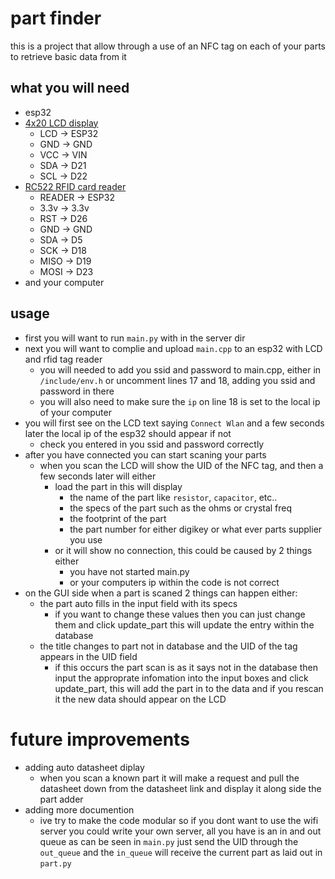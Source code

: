 # part finder

this is a project that allow through a use of an NFC tag on each of your parts to retrieve basic data from it

## what you will need

- esp32
- [4x20 LCD display](https://www.amazon.com/dp/B0BXKKBZND?&linkCode=sl1&tag=zlufy-20&linkId=2e7e605d71d53c0fe820cbd5463520f6&language=en_US&ref_=as_li_ss_tl)
    - LCD -> ESP32
    - GND -> GND
    - VCC -> VIN
    - SDA -> D21
    - SCL -> D22
- [RC522 RFID card reader](https://www.amazon.com/dp/B0B33Y87ZG?th=1&linkCode=sl1&tag=zlufy-20&linkId=c02e1985458df4bf21bf005217883069&language=en_US&ref_=as_li_ss_tl)  
    - READER -> ESP32
    - 3.3v -> 3.3v
    - RST -> D26
    - GND -> GND
    - SDA -> D5
    - SCK -> D18
    - MISO -> D19
    - MOSI -> D23
- and your computer

## usage

- first you will want to run `main.py` with in the server dir
- next you will want to complie and upload `main.cpp` to an esp32 with LCD and rfid tag reader
    - you will needed to add you ssid and password to main.cpp, either in `/include/env.h` or uncomment lines 17 and 18, adding you ssid and password in there
    - you will also need to make sure the `ip` on line 18 is set to the local ip of your computer
- you will first see on the LCD text saying `Connect Wlan` and a few seconds later the local ip of the esp32 should appear if not
  - check you entered in you ssid and password correctly
- after you have connected you can start scaning your parts
  - when you scan the LCD will show the UID of the NFC tag, and then a few seconds later will either
    - load the part in this will display
      - the name of the part like `resistor`, `capacitor`, etc..
      - the specs of the part such as the ohms or crystal freq
      - the footprint of the part
      - the part number for either digikey or what ever parts supplier you use
    - or it will show no connection, this could be caused by 2 things either
      - you have not started main.py
      - or your computers ip within the code is not correct
- on the GUI side when a part is scaned 2 things can happen either:
  - the part auto fills in the input field with its specs
    - if you want to change these values then you can just change them and click update_part this will update the entry within the database
  - the title changes to part not in database and the UID of the tag appears in the UID field
    - if this occurs the part scan is as it says not in the database then input the approprate infomation into the input boxes and click update_part, this will add the part in to the data and if you rescan it the new data should appear on the LCD

# future improvements
- adding auto datasheet diplay
    - when you scan a known part it will make a request and pull the datasheet down from the datasheet link and display it along side the part adder
- adding more documention
  - ive try to make the code modular so if you dont want to use the wifi server you could write your own server, all you have is an in and out queue as can be seen in `main.py` just send the UID through the `out_queue` and the `in_queue` will receive the current part as laid out in `part.py`
  